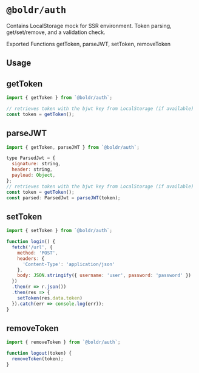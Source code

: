 # `@boldr/auth`

Contains LocalStorage mock for SSR environment. Token parsing, get/set/remove, and a validation check.

Exported Functions
getToken, parseJWT, setToken, removeToken


## Usage

getToken
-----
```javascript
import { getToken } from `@boldr/auth`;

// retrieves token with the bjwt key from LocalStorage (if available)
const token = getToken();
```

parseJWT
-----
```javascript
import { getToken, parseJWT } from `@boldr/auth`;

type ParsedJwt = {
  signature: string,
  header: string,
  payload: Object,
};
// retrieves token with the bjwt key from LocalStorage (if available)
const token = getToken();
const parsed: ParsedJwt = parseJWT(token);

```

setToken
-----
```javascript
import { setToken } from `@boldr/auth`;

function login() {
  fetch('/url', {
    method: 'POST',
    headers: {
      'Content-Type': 'application/json'
    },
    body: JSON.stringify({ username: 'user', password: 'password' })
  })
  .then(r => r.json())
  .then(res => {
    setToken(res.data.token)
  }).catch(err => console.log(err));
}
```

removeToken
-----
```javascript
import { removeToken } from `@boldr/auth`;

function logout(token) {
  removeToken(token);
}
```
